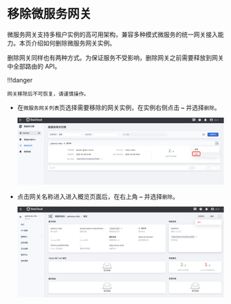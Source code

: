 # 移除微服务网关

微服务网关支持多租户实例的高可用架构，兼容多种模式微服务的统一网关接入能力。本页介绍如何删除微服务网关实例。

删除网关同样也有两种方式。为保证服务不受影响，删除网关之前需要释放到网关中全部路由的 API。

!!!danger

    网关移除后不可恢复，请谨慎操作。

- 在`微服务网关列表`页选择需要移除的网关实例，在实例右侧点击 **`⋯`** 并选择`删除`。

    ![移除网关](imgs/delete.png)

- 点击网关名称进入进入概览页面后，在右上角 **`⋯`** 并选择`删除`。

    ![移除网关](imgs/delete-gateway.png)
